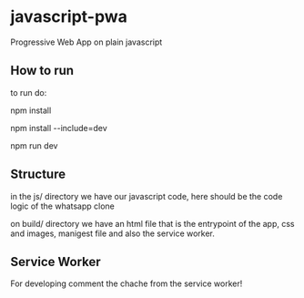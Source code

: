 # javascript-pwa
Progressive Web App on plain javascript

## How to run

to run do:

npm install

npm install --include=dev

npm run dev

## Structure
in the js/ directory we have our javascript code, here should  be the code logic of the whatsapp clone

on build/ directory we have an html file that is the entrypoint of the app, css and images, manigest file and also the service worker.

## Service Worker
For developing comment the chache from the service worker!

